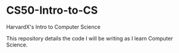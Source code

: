 # CS50-Intro-to-CS
HarvardX's Intro to Computer Science

This repository details the code I will be writing as I learn Computer Science.
